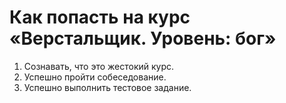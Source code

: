 # Как попасть на курс «Верстальщик. Уровень: бог»

1. Сознавать, что это жестокий курс.
2. Успешно пройти собеседование.
3. Успешно выполнить тестовое задание.
